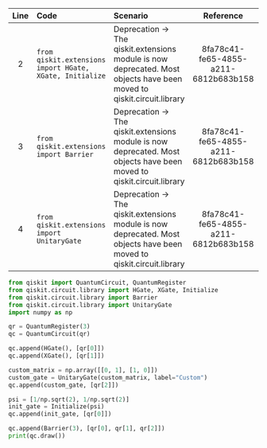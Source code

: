 | Line | Code | Scenario | Reference | Artifact | Refactoring |
| :--: | :--- | :------- | :-------: | :------- | :---------- |
| 2 | `from qiskit.extensions import HGate, XGate, Initialize` | Deprecation -> The qiskit.extensions module is now deprecated. Most objects have been moved to qiskit.circuit.library | 8fa78c41-fe65-4855-a211-6812b683b158 | qiskit.extensions | `from qiskit.circuit.library import HGate, XGate, Initialize` |
| 3 | `from qiskit.extensions import Barrier` | Deprecation -> The qiskit.extensions module is now deprecated. Most objects have been moved to qiskit.circuit.library | 8fa78c41-fe65-4855-a211-6812b683b158 | qiskit.extensions | `from qiskit.circuit.library import Barrier` |
| 4 | `from qiskit.extensions import UnitaryGate` | Deprecation -> The qiskit.extensions module is now deprecated. Most objects have been moved to qiskit.circuit.library | 8fa78c41-fe65-4855-a211-6812b683b158 | qiskit.extensions | `from qiskit.circuit.library import UnitaryGate` |


```python
from qiskit import QuantumCircuit, QuantumRegister
from qiskit.circuit.library import HGate, XGate, Initialize
from qiskit.circuit.library import Barrier
from qiskit.circuit.library import UnitaryGate
import numpy as np

qr = QuantumRegister(3)
qc = QuantumCircuit(qr)

qc.append(HGate(), [qr[0]])
qc.append(XGate(), [qr[1]])

custom_matrix = np.array([[0, 1], [1, 0]])
custom_gate = UnitaryGate(custom_matrix, label="Custom")
qc.append(custom_gate, [qr[2]])

psi = [1/np.sqrt(2), 1/np.sqrt(2)]
init_gate = Initialize(psi)
qc.append(init_gate, [qr[0]])

qc.append(Barrier(3), [qr[0], qr[1], qr[2]])
print(qc.draw())
```